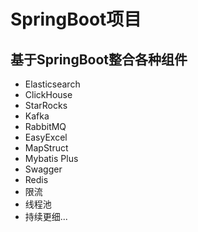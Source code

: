 # SpringBoot项目
## 基于SpringBoot整合各种组件
- Elasticsearch
- ClickHouse
- StarRocks
- Kafka
- RabbitMQ
- EasyExcel
- MapStruct
- Mybatis Plus
- Swagger
- Redis
- 限流
- 线程池
- 持续更细...

